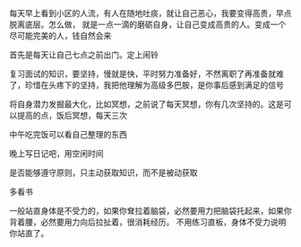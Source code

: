 

每天早上看到小区的人流，有人在随地吐痰，就让自己恶心，我要变得高贵，早点脱离底层。怎么做，
就是一点一滴的磨砺自身，让自己变成高贵的人。变成一个尽可能完美的人，钱自然会来

首先是每天让自己七点之前出门。定上闹铃

复习面试的知识，要坚持，慢就是快，平时努力准备好，不然离职了再准备就难了，珍惜在头疼下的坚持，我把他理解为高级多巴胺，是你事后感到满足的信号

将自身潜力发掘最大化，比如冥想，之前说了每天冥想，你有几次坚持的。这是可以提高的点，饭后冥想，每天三次

中午吃完饭可以看自己整理的东西

晚上写日记吧，用空闲时间

是否能够遵守原则，只主动获取知识，而不是被动获取

多看书

一般站直身体是不受力的，如果你耷拉着脑袋，必然要用力把脑袋托起来，如果你背着腰，必然要用力向后拉扯着，很消耗经历。
不用练习直板，身体不受力说明你站直了。
























